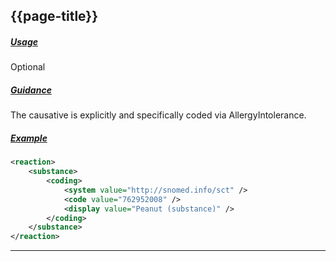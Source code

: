## {{page-title}}

<h5><ins>Usage</ins></h5>

<span class="mro-circle optional" title="Optional"></span> Optional


<h5><ins>Guidance</ins></h5>

The causative is explicitly and specifically coded via AllergyIntolerance.

<h5><ins>Example</ins></h5>

```xml
<reaction>
    <substance>
        <coding>
            <system value="http://snomed.info/sct" />
            <code value="762952008" />
            <display value="Peanut (substance)" />
        </coding>
    </substance>
</reaction>
```

---
